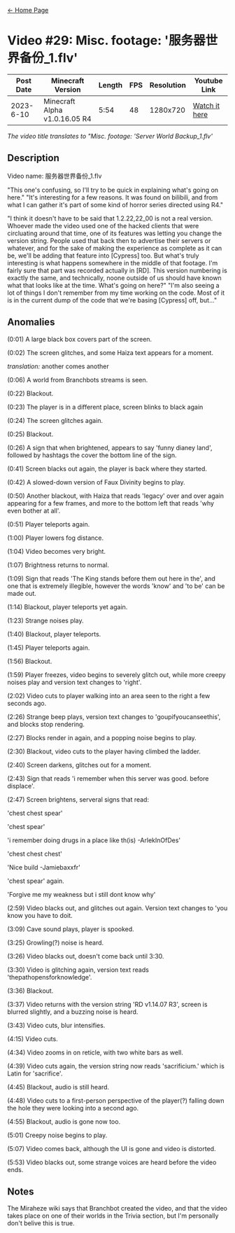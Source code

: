 [← Home Page](../README.md#2-videos)

# Video #29: Misc. footage: '服务器世界备份_1.flv'
| Post Date  | Minecraft Version             | Length  | FPS | Resolution | Youtube Link      | 
| ---------  | ----------------------------- | ------- | --- | ---------- | ----------------- | 
| 2023-6-10 | Minecraft Alpha v1.0.16.05 R4 | 5:54 | 48  | 1280x720  | [Watch it here](https://www.youtube.com/watch?v=cpo_SlmbIuY&t=247s) | 

*The video title translates to "Misc. footage: 'Server World Backup_1.flv'*

## Description

Video name: 服务器世界备份_1.flv

"This one's confusing, so I'll try to be quick in explaining what's going on here."
"It's interesting for a few reasons. It was found on bilibili, and from what I can gather it's part of some kind of horror series directed using R4."

"I think it doesn't have to be said that 1.2.22,22_00 is not a real version. Whoever made the video used one of the hacked clients that were circluating around that time, one of its features was letting you change the version string. People used that back then to advertise their servers or whatever, and for the sake of making the experience as complete as it can be, we'll be adding that feature into [Cypress] too. But what's truly interesting is what happens somewhere in the middle of that footage. I'm fairly sure that part was recorded actually in [RD]. This version numbering is exactly the same, and technically, noone outside of us should have known what that looks like at the time. What's going on here?"
"I'm also seeing a lot of things I don't remember from my time working on the code. Most of it is in the current dump of the code that we're basing [Cypress] off, but..."

## Anomalies

(0:01) A large black box covers part of the screen.

(0:02) The screen glitches, and some Haiza text appears for a moment.

*translation:* another comes another

(0:06) A world from Branchbots streams is seen.

(0:22) Blackout.

(0:23) The player is in a different place, screen blinks to black again

(0:24) The screen glitches again.

(0:25) Blackout.

(0:26) A sign that when brightened, appears to say 'funny dianey land', followed by hashtags the cover the bottom line of the sign.

(0:41) Screen blacks out again, the player is back where they started.

(0:42) A slowed-down version of Faux Divinity begins to play.

(0:50) Another blackout, with Haiza that reads 'legacy' over and over again appearing for a few frames, and more to the bottom left that reads 'why even bother at all'.

(0:51) Player teleports again.

(1:00) Player lowers fog distance.

(1:04) Video becomes very bright.

(1:07) Brightness returns to normal.

(1:09) Sign that reads 'The King stands before them out here in the', and one that is extremely illegible, however the words 'know' and 'to be' can be made out.

(1:14) Blackout, player teleports yet again.

(1:23) Strange noises play.

(1:40) Blackout, player teleports.

(1:45) Player teleports again.

(1:56) Blackout.

(1:59) Player freezes, video begins to severely glitch out, while more creepy noises play and version text changes to 'right'.

(2:02) Video cuts to player walking into an area seen to the right a few seconds ago.

(2:26) Strange beep plays, version text changes to 'goupifyoucanseethis', and blocks stop rendering.

(2:27) Blocks render in again, and a popping noise begins to play.

(2:30) Blackout, video cuts to the player having climbed the ladder.

(2:40) Screen darkens, glitches out for a moment.

(2:43) Sign that reads 'i remember when this server was good. before displace'.

(2:47) Screen brightens, serveral signs that read:

'chest chest spear'

'chest spear'

'i remember doing drugs in a place like th(is) -ArlekInOfDes'

'chest chest chest'

'Nice build -Jamiebaxxfr'

'chest spear' again.

'Forgive me my weakness but i still dont know why'

(2:59) Video blacks out, and glitches out again. Version text changes to 'you know you have to doit.

(3:09) Cave sound plays, player is spooked.

(3:25) Growling(?) noise is heard.

(3:26) Video blacks out, doesn't come back until 3:30.

(3:30) Video is glitching again, version text reads 'thepathopensforknowledge'.

(3:36) Blackout.

(3:37) Video returns with the version string 'RD v1.14.07 R3', screen is blurred slightly, and a buzzing noise is heard.

(3:43) Video cuts, blur intensifies.

(4:15) Video cuts. 

(4:34) Video zooms in on reticle, with two white bars as well.

(4:39) Video cuts again, the version string now reads 'sacrificium.' which is Latin for 'sacrifice'.

(4:45) Blackout, audio is still heard.

(4:48) Video cuts to a first-person perspective of the player(?) falling down the hole they were looking into a second ago.

(4:55) Blackout, audio is gone now too.

(5:01) Creepy noise begins to play.

(5:07) Video comes back, although the UI is gone and video is distorted.

(5:53) Video blacks out, some strange voices are heard before the video ends.

## Notes

The Miraheze wiki says that Branchbot created the video, and that the video takes place on one of their worlds in the Trivia section, but I'm personally don't belive this is true.